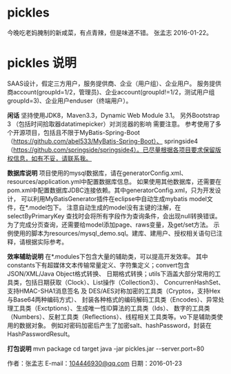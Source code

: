 # pickles 
今晚吃老妈腌制的新咸菜，有点青辣，但是味道不错。    张孟志  2016-01-22。

# pickles 说明
SAAS设计，假定三方用户，服务提供商、企业（用户组）、企业用户。
服务提供商account(groupId=1/2，管理员)、企业account(groupId!=1/2，测试用户组groupId=3)、企业用户enduser（终端用户）。

**闲话**
坚持使用JDK8，Maven3.3，Dynamic Web Module 3.1。
另外Bootstrap 3 （包括时间拾取器datatimepicker）对浏览器的影响 需要注意。
参考使用了多个开源项目，包括且不限于MyBatis-Spring-Boot（https://github.com/abel533/MyBatis-Spring-Boot）、
springside4（https://github.com/springside/springside4）。已尽量根据各项目要求保留版权信息，如有不妥，请联系我。
  
**数据库说明**
项目使用的mysql数据库，请在generatorConfig.xml、resources/application.yml中配置数据库信息。
如果使用其他数据库，还需要在pom.xml中配置数据库JDBC连接依赖。其中generatorConfig.xml，只为开发设计，
可以利用MyBatisGenerator插件在eclipse中自动生成mybatis model文件，在*.model包下。
注意自动生成的model没有主键的注解，在selectByPrimaryKey 查找时会将所有字段作为查询条件，会出现null转换错误。
为了完成分页查询，还需要给model添加page、raws变量，及get/set方法。
示例使用的脚本为resources/mysql_demo.sql。建库、建用户、授权相关语句已注释，请根据实际参考。

**效率辅助说明**
在*.modules下包含大量的辅助类，可以提高开发效率。
其中constants下有超媒体文本传输常量定义、字符集定义；convert包含JSON/XML/Java Object格式转换、
日期格式转换；utils下涵盖大部分常用的工具类，包括日期获取（Clock）、List操作（Collection3）、
ConcurrenHashSet、支持HMAC-SHA1消息签名 及 DES/AES对称加密的工具类（Cryptos，支持Hex与Base64两种编码方式）、
封装各种格式的编码解码工具类（Encodes）、异常处理工具类（Exctptions）、生成唯一性ID算法的工具类（Ids）、
数字的工具类（Numbers）、反射工具类（Reflections）、线程相关工具类等。vo下是辅助类使用的数据对象。
例如对密码加密后产生了加密salt、hashPassword，封装在HashPasswordResult。

**打包说明**
mvn package
cd target
java -jar pickles.jar --server.port=80

作者：张孟志
E-mail：104446930@qq.com
日期：2016-01-23